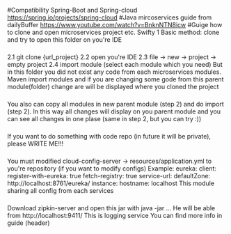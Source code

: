 #Compatibility Spring-Boot and Spring-cloud
https://spring.io/projects/spring-cloud
#Java mircoservices guide from dailyBuffer
https://www.youtube.com/watch?v=BnknNTN8icw
#Guige how to clone and open microservices project etc. Swifty
1 Basic method: clone and try to open this folder on you're IDE
###
2.1 git clone {url_project} 
2.2 open you're IDE 
2.3 file -> new -> project -> empty project 
2.4 import module (select each module which you need) 
But in this folder you did not exist any code from each microservices 
modules. Maven import modules and if you are changing some gode from 
this parent module(folder) change are will be displayed 
where you cloned the project
###
You also can copy all modules in new parent module (step 2) and do 
import (step 2). In this way all changes will display on you parent module
and you can see all changes in one plase (same in step 2, but you can try :))
###
If you want to do something with code repo (in future it will be private), please
WRITE ME!!!
###
You must modified cloud-config-server -> resources/application.yml to you're repository (if you want to modify configs)
Example:
eureka:
  client:
    register-with-eureka: true
    fetch-registry: true
    service-url:
      defaultZone: http://localhost:8761/eureka/
  instance:
    hostname: localhost
This module sharing all config from each services
###
Download zipkin-server and open this jar with java -jar ...
He will be able from http://localhost:9411/
This is logging service
You can find more info in guide (header)